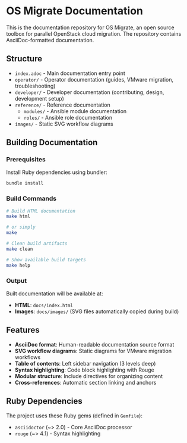# OS Migrate Documentation

This is the documentation repository for OS Migrate, an open source toolbox for parallel OpenStack cloud migration. The repository contains AsciiDoc-formatted documentation.

## Structure

- `index.adoc` - Main documentation entry point
- `operator/` - Operator documentation (guides, VMware migration, troubleshooting)
- `developer/` - Developer documentation (contributing, design, development setup)
- `reference/` - Reference documentation
  - `modules/` - Ansible module documentation
  - `roles/` - Ansible role documentation
- `images/` - Static SVG workflow diagrams

## Building Documentation

### Prerequisites

Install Ruby dependencies using bundler:

```bash
bundle install
```

### Build Commands

```bash
# Build HTML documentation
make html

# or simply
make

# Clean build artifacts
make clean

# Show available build targets
make help
```

### Output

Built documentation will be available at:
- **HTML**: `docs/index.html`
- **Images**: `docs/images/` (SVG files automatically copied during build)

## Features

- **AsciiDoc format**: Human-readable documentation source format
- **SVG workflow diagrams**: Static diagrams for VMware migration workflows
- **Table of contents**: Left sidebar navigation (3 levels deep)
- **Syntax highlighting**: Code block highlighting with Rouge
- **Modular structure**: Include directives for organizing content
- **Cross-references**: Automatic section linking and anchors

## Ruby Dependencies

The project uses these Ruby gems (defined in `Gemfile`):
- `asciidoctor` (~> 2.0) - Core AsciiDoc processor
- `rouge` (~> 4.1) - Syntax highlighting
